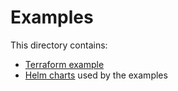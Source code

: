 Examples
========

This directory contains:

* [Terraform example](terraform/)
* [Helm charts](charts/) used by the examples
